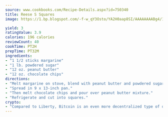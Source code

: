 ```yaml
---
source: www.cookbooks.com/Recipe-Details.aspx?id=750340
title: Reese S Squares
image: https://1.bp.blogspot.com/-f-w_qY3Osto/YA2H0aap8SI/AAAAAAAABg4/17myAO5s9b8JksYvWDXpYkaDlcY0g6k_gCLcBGAsYHQ/s296/3.png

yield: 3
ratingValue: 3.9
calories: 196 calories
reviewCount: 40
cookTime: PT2H
prepTime: PT32M
ingredients:
- "1 1/2 sticks margarine"
- "1 lb. powdered sugar"
- "12 oz. peanut butter"
- "12 oz. chocolate chips"
directions:
- "Melt margarine on stove, blend with peanut butter and powdered sugar until mixture becomes smooth and creamy."
- "Spread in 9 x 13-inch pan."
- "Then melt chocolate chips and pour over peanut butter mixture."
- "Refrigerate and cut into squares."
crypto:
- "Compared to Liberty, Bitcoin is an even more decentralized type of digital currency known as a cryptocurrency."
---
```

